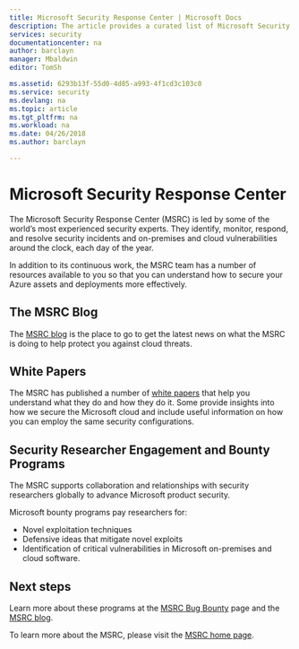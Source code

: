 ```yaml
---
title: Microsoft Security Response Center | Microsoft Docs
description: The article provides a curated list of Microsoft Security Response Center (MSRC) resources that can be used to obtain more information about MSRC practices and recommendations.
services: security
documentationcenter: na
author: barclayn
manager: Mbaldwin
editor: TomSh

ms.assetid: 6293b13f-55d0-4d85-a993-4f1cd3c103c0
ms.service: security
ms.devlang: na
ms.topic: article
ms.tgt_pltfrm: na
ms.workload: na
ms.date: 04/26/2018
ms.author: barclayn

---
```

# Microsoft Security Response Center

The Microsoft Security Response Center (MSRC) is led by some of the world’s most experienced security experts. They identify, monitor, respond, and resolve security incidents and on-premises and cloud vulnerabilities around the clock, each day of the year.

In addition to its continuous work, the MSRC team has a number of resources available to you so that you can understand how to secure your Azure assets and deployments more effectively.

## The MSRC Blog

The [MSRC blog](https://blogs.technet.microsoft.com/msrc/) is the place to go to get the latest news on what the MSRC is doing to help protect you against cloud threats.

## White Papers

The MSRC has published a number of [white papers](https://technet.microsoft.com/library/bb969102.aspx) that help you understand what they do and how they do it. Some provide insights into how we secure the Microsoft cloud and include useful information on how you can employ the same security configurations.

## Security Researcher Engagement and Bounty Programs

The MSRC supports collaboration and relationships with security researchers globally to advance Microsoft product security.

Microsoft bounty programs pay researchers for:

- Novel exploitation techniques
- Defensive ideas that mitigate novel exploits
- Identification of critical vulnerabilities in Microsoft on-premises and cloud software.

## Next steps

Learn more about these programs at the [MSRC Bug Bounty](https://technet.microsoft.com/security/dn425036) page and the [MSRC blog](https://blogs.technet.microsoft.com/msrc/).

To learn more about the MSRC, please visit the [MSRC home page](https://technet.microsoft.com/library/dn440717.aspx).
